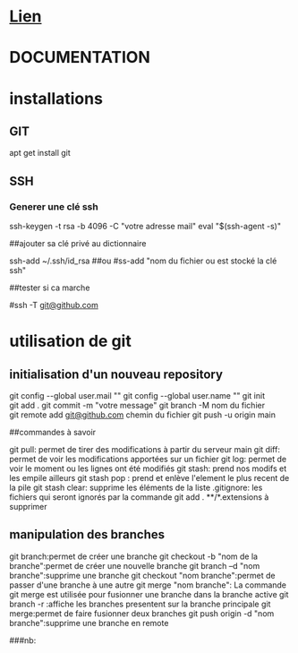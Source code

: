 # [Lien](https://www.youtube.com/watch?v=X_8Nh5XfRw0)


# DOCUMENTATION



# installations

## GIT

apt get install git

## SSH
### Generer une clé ssh

ssh-keygen -t rsa -b 4096 -C "votre adresse mail"
eval "$(ssh-agent -s)"

##ajouter sa clé privé au dictionnaire

ssh-add ~/.ssh/id_rsa 
##ou
#ss-add "nom du fichier ou est stocké la clé ssh"

##tester si ca marche

#ssh -T git@github.com

# utilisation de git  
## initialisation d'un nouveau repository

 git config --global user.mail ""
 git config --global user.name ""
 git init  
 git add .
 git commit -m  "votre message"
 git branch -M nom du fichier   
 git remote add git@github.com  chemin du fichier
 git push -u origin main  

 ##commandes à savoir

 git pull: permet de tirer des modifications à partir du serveur main
 git diff: permet de voir les modifications apportées sur un fichier
 git log: permet de voir le moment ou les lignes ont été modifiés
 git stash: prend nos modifs et les empile ailleurs
 git stash pop : prend et enlève l'element le plus recent de la pile
 git stash clear: supprime les éléments de la liste
 .gitignore: les fichiers qui seront ignorés par la commande git add .
 **/*.extensions à supprimer

## manipulation des branches

git branch:permet de créer une branche
git checkout -b "nom de la branche":permet de créer une nouvelle branche
git branch –d "nom branche":supprime une branche
git checkout "nom branche":permet de passer d'une branche à une autre
git merge "nom branche": La commande git merge est utilisée pour fusionner une branche dans la branche active
git branch -r :affiche les branches presentent sur la branche principale
git merge:permet de faire fusionner deux branches
git push origin -d "nom branche":supprime une branche en remote

###nb:





